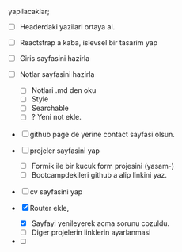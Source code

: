 yapilacaklar;

-   [ ] Headerdaki yazilari ortaya al.
-   [ ] Reactstrap a kaba, islevsel bir tasarim yap
-   [ ] Giris sayfasini hazirla
-   [ ] Notlar sayfasini hazirla

    -   [ ] Notlari .md den oku
    -   [ ] Style
    -   [ ] Searchable
    -   [ ] ? Yeni not ekle.

*   [ ] github page de yerine contact sayfasi olsun.
*   [ ] projeler sayfasini yap

    -   [ ] Formik ile bir kucuk form projesini (yasam-)
    -   [ ] Bootcampdekileri github a alip linkini yaz.

*   [ ] cv sayfasini yap

*   [x] Router ekle,

    -   [x] Sayfayi yenileyerek acma sorunu cozuldu.
    -   [ ] Diger projelerin linklerin ayarlanmasi

*   [ ]
